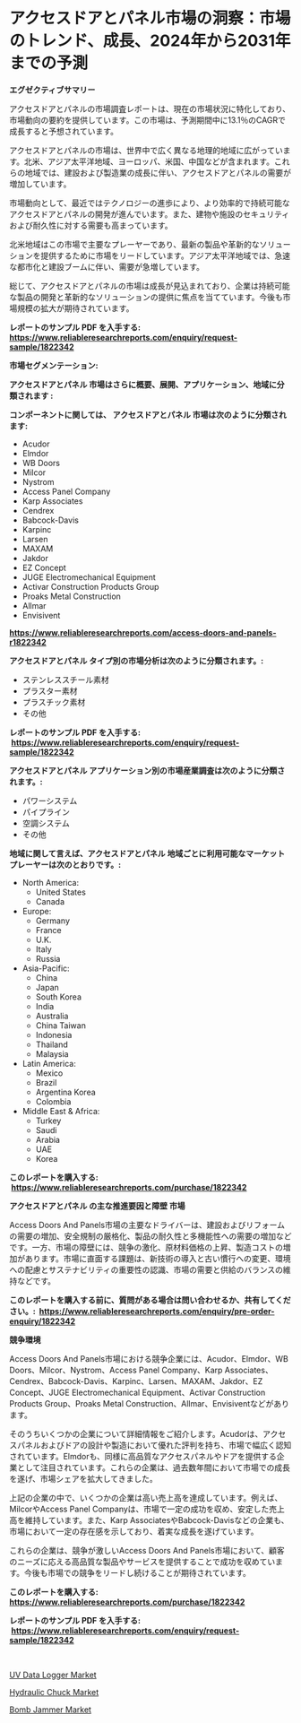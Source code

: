 <p><h1>アクセスドアとパネル市場の洞察：市場のトレンド、成長、2024年から2031年までの予測</h1></p><p><strong>エグゼクティブサマリー</strong></p>
<p><p>アクセスドアとパネルの市場調査レポートは、現在の市場状況に特化しており、市場動向の要約を提供しています。この市場は、予測期間中に13.1％のCAGRで成長すると予想されています。</p><p>アクセスドアとパネルの市場は、世界中で広く異なる地理的地域に広がっています。北米、アジア太平洋地域、ヨーロッパ、米国、中国などが含まれます。これらの地域では、建設および製造業の成長に伴い、アクセスドアとパネルの需要が増加しています。</p><p>市場動向として、最近ではテクノロジーの進歩により、より効率的で持続可能なアクセスドアとパネルの開発が進んでいます。また、建物や施設のセキュリティおよび耐久性に対する需要も高まっています。</p><p>北米地域はこの市場で主要なプレーヤーであり、最新の製品や革新的なソリューションを提供するために市場をリードしています。アジア太平洋地域では、急速な都市化と建設ブームに伴い、需要が急増しています。</p><p>総じて、アクセスドアとパネルの市場は成長が見込まれており、企業は持続可能な製品の開発と革新的なソリューションの提供に焦点を当てています。今後も市場規模の拡大が期待されています。</p></p>
<p><strong>レポートのサンプル PDF を入手する: <a href="https://www.reliableresearchreports.com/enquiry/request-sample/1822342">https://www.reliableresearchreports.com/enquiry/request-sample/1822342</a></strong></p>
<p><strong>市場セグメンテーション:</strong></p>
<p><strong> アクセスドアとパネル 市場はさらに概要、展開、アプリケーション、地域に分類されます :</strong></p>
<p><strong>コンポーネントに関しては、 アクセスドアとパネル 市場は次のように分類されます: &nbsp;</strong></p>
<p><ul><li>Acudor</li><li>Elmdor</li><li>WB Doors</li><li>Milcor</li><li>Nystrom</li><li>Access Panel Company</li><li>Karp Associates</li><li>Cendrex</li><li>Babcock-Davis</li><li>Karpinc</li><li>Larsen</li><li>MAXAM</li><li>Jakdor</li><li>EZ Concept</li><li>JUGE Electromechanical Equipment</li><li>Activar Construction Products Group</li><li>Proaks Metal Construction</li><li>Allmar</li><li>Envisivent</li></ul></p>
<p><strong><a href="https://www.reliableresearchreports.com/access-doors-and-panels-r1822342">https://www.reliableresearchreports.com/access-doors-and-panels-r1822342</a></strong></p>
<p><strong> アクセスドアとパネル タイプ別の市場分析は次のように分類されます。:</strong></p>
<p><ul><li>ステンレススチール素材</li><li>プラスター素材</li><li>プラスチック素材</li><li>その他</li></ul></p>
<p><strong>レポートのサンプル PDF を入手する: &nbsp;<a href="https://www.reliableresearchreports.com/enquiry/request-sample/1822342">https://www.reliableresearchreports.com/enquiry/request-sample/1822342</a></strong></p>
<p><strong> アクセスドアとパネル アプリケーション別の市場産業調査は次のように分類されます。:</strong></p>
<p><ul><li>パワーシステム</li><li>パイプライン</li><li>空調システム</li><li>その他</li></ul></p>
<p><strong>地域に関して言えば、アクセスドアとパネル 地域ごとに利用可能なマーケットプレーヤーは次のとおりです。:</strong></p>
<p><ul>
    <li>
        North America:
        <ul>
            <li>United States</li>
            <li>Canada</li>
        </ul>
    </li>
    <li>
        Europe:
        <ul>
            <li>Germany</li>
            <li>France</li>
            <li>U.K.</li>
            <li>Italy</li>
            <li>Russia</li>
        </ul>
    </li>
    <li>
        Asia-Pacific:
        <ul>
            <li>China</li>
            <li>Japan</li>
            <li>South Korea</li>
            <li>India</li>
            <li>Australia</li>
            <li>China Taiwan</li>
            <li>Indonesia</li>
            <li>Thailand</li>
            <li>Malaysia</li>
        </ul>
    </li>
    <li>
        Latin America:
        <ul>
            <li>Mexico</li>
            <li>Brazil</li>
            <li>Argentina Korea</li>
            <li>Colombia</li>
        </ul>
    </li>
    <li>
        Middle East & Africa:
        <ul>
            <li>Turkey</li>
            <li>Saudi</li>
            <li>Arabia</li>
            <li>UAE</li>
            <li>Korea</li>
        </ul>
    </li>
    </ul></p>
<p><strong>このレポートを購入する: &nbsp;<a href="https://www.reliableresearchreports.com/purchase/1822342">https://www.reliableresearchreports.com/purchase/1822342</a></strong></p>
<p><strong>アクセスドアとパネル の主な推進要因と障壁 市場</strong></p>
<p><p>Access Doors And Panels市場の主要なドライバーは、建設およびリフォームの需要の増加、安全規制の厳格化、製品の耐久性と多機能性への需要の増加などです。一方、市場の障壁には、競争の激化、原材料価格の上昇、製造コストの増加があります。市場に直面する課題は、新技術の導入と古い慣行への変更、環境への配慮とサステナビリティの重要性の認識、市場の需要と供給のバランスの維持などです。</p></p>
<p><strong>このレポートを購入する前に、質問がある場合は問い合わせるか、共有してください。:&nbsp; <a href="https://www.reliableresearchreports.com/enquiry/pre-order-enquiry/1822342">https://www.reliableresearchreports.com/enquiry/pre-order-enquiry/1822342</a></strong></p>
<p><strong>競争環境</strong></p>
<p><p>Access Doors And Panels市場における競争企業には、Acudor、Elmdor、WB Doors、Milcor、Nystrom、Access Panel Company、Karp Associates、Cendrex、Babcock-Davis、Karpinc、Larsen、MAXAM、Jakdor、EZ Concept、JUGE Electromechanical Equipment、Activar Construction Products Group、Proaks Metal Construction、Allmar、Envisiventなどがあります。</p><p>そのうちいくつかの企業について詳細情報をご紹介します。Acudorは、アクセスパネルおよびドアの設計や製造において優れた評判を持ち、市場で幅広く認知されています。Elmdorも、同様に高品質なアクセスパネルやドアを提供する企業として注目されています。これらの企業は、過去数年間において市場での成長を遂げ、市場シェアを拡大してきました。</p><p>上記の企業の中で、いくつかの企業は高い売上高を達成しています。例えば、MilcorやAccess Panel Companyは、市場で一定の成功を収め、安定した売上高を維持しています。また、Karp AssociatesやBabcock-Davisなどの企業も、市場において一定の存在感を示しており、着実な成長を遂げています。</p><p>これらの企業は、競争が激しいAccess Doors And Panels市場において、顧客のニーズに応える高品質な製品やサービスを提供することで成功を収めています。今後も市場での競争をリードし続けることが期待されています。</p></p>
<p><strong>このレポートを購入する: &nbsp; <a href="https://www.reliableresearchreports.com/purchase/1822342">https://www.reliableresearchreports.com/purchase/1822342</a></strong></p>
<p><strong>レポートのサンプル PDF を入手する: &nbsp;<a href="https://www.reliableresearchreports.com/enquiry/request-sample/1822342">https://www.reliableresearchreports.com/enquiry/request-sample/1822342</a></strong><strong></strong></p>
<p>&nbsp;</p>
<p><p><a href="https://github.com/nicholepatriciadoylenwnrjr0/Market-Research-Report-List-2/blob/main/uv-data-logger-market.md">UV Data Logger Market</a></p><p><a href="https://www.linkedin.com/pulse/hydraulic-chuck-market-size-trends-complete-industry-overview-udzte?trackingId=l0p0nX7nMz5Ox21nCuOXZg%3D%3D">Hydraulic Chuck Market</a></p><p><a href="https://www.linkedin.com/pulse/bomb-jammer-market-exploring-share-trends-future-growth-aujae?trackingId=%2Bya5eWUhC%2BNRqk1ha%2Fx8qA%3D%3D">Bomb Jammer Market</a></p></p>